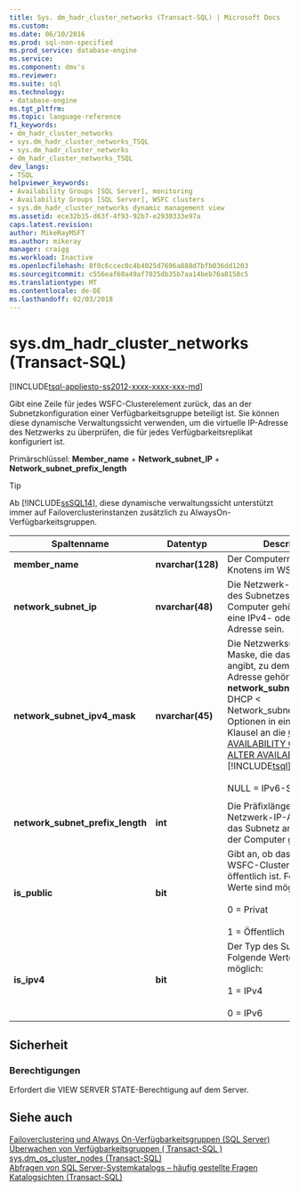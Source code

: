 ```yaml
---
title: Sys. dm_hadr_cluster_networks (Transact-SQL) | Microsoft Docs
ms.custom: 
ms.date: 06/10/2016
ms.prod: sql-non-specified
ms.prod_service: database-engine
ms.service: 
ms.component: dmv's
ms.reviewer: 
ms.suite: sql
ms.technology:
- database-engine
ms.tgt_pltfrm: 
ms.topic: language-reference
f1_keywords:
- dm_hadr_cluster_networks
- sys.dm_hadr_cluster_networks_TSQL
- sys.dm_hadr_cluster_networks
- dm_hadr_cluster_networks_TSQL
dev_langs:
- TSQL
helpviewer_keywords:
- Availability Groups [SQL Server], monitoring
- Availability Groups [SQL Server], WSFC clusters
- sys.dm_hadr_cluster_networks dynamic management view
ms.assetid: ece32b15-d63f-4f93-92b7-e2930333e97a
caps.latest.revision: 
author: MikeRayMSFT
ms.author: mikeray
manager: craigg
ms.workload: Inactive
ms.openlocfilehash: 8f0c6ccec0c4b4025d7696a888d7bfb036dd1203
ms.sourcegitcommit: c556eaf60a49af7025db35b7aa14beb76a8158c5
ms.translationtype: MT
ms.contentlocale: de-DE
ms.lasthandoff: 02/03/2018
---
```

# <a name="sysdmhadrclusternetworks-transact-sql"></a>sys.dm_hadr_cluster_networks (Transact-SQL)
[!INCLUDE[tsql-appliesto-ss2012-xxxx-xxxx-xxx-md](../../includes/tsql-appliesto-ss2012-xxxx-xxxx-xxx-md.md)]

  Gibt eine Zeile für jedes WSFC-Clusterelement zurück, das an der Subnetzkonfiguration einer Verfügbarkeitsgruppe beteiligt ist. Sie können diese dynamische Verwaltungssicht verwenden, um die virtuelle IP-Adresse des Netzwerks zu überprüfen, die für jedes Verfügbarkeitsreplikat konfiguriert ist.  
  
 Primärschlüssel: **Member_name** + **Network_subnet_IP** + **Network_subnet_prefix_length**  
  
 > [!TIP]
 > Ab [!INCLUDE[ssSQL14](../../includes/sssql14-md.md)], diese dynamische verwaltungssicht unterstützt immer auf Failoverclusterinstanzen zusätzlich zu AlwaysOn-Verfügbarkeitsgruppen.  
  
|Spaltenname|Datentyp|Description|  
|-----------------|---------------|-----------------|  
|**member_name**|**nvarchar(128)**|Der Computername eines Knotens im WSFC-Cluster.|  
|**network_subnet_ip**|**nvarchar(48)**|Die Netzwerk-IP-Adresse des Subnetzes, zu der der Computer gehört. Dies kann eine IPv4- oder eine IPv6-Adresse sein.|  
|**network_subnet_ipv4_mask**|**nvarchar(45)**|Die Netzwerksubnetz-Maske, die das Subnetz angibt, zu dem die IP-Adresse gehört. **network_subnet_ipv4_mask** DHCP < Network_subnet_option >-Optionen in einer mit DHCP-Klausel an die [CREATE AVAILABILITY GROUP](../../t-sql/statements/create-availability-group-transact-sql.md) oder [ALTER AVAILABILITY GROUP](../../t-sql/statements/alter-availability-group-transact-sql.md) [!INCLUDE[tsql](../../includes/tsql-md.md)] Anweisung.<br /><br /> NULL = IPv6-Subnetz.|  
||||  
|**network_subnet_prefix_length**|**int**|Die Präfixlänge der Netzwerk-IP-Adresse, die das Subnetz angibt, zu dem der Computer gehört.|  
|**is_public**|**bit**|Gibt an, ob das Netzwerk im WSFC-Cluster privat oder öffentlich ist. Folgende Werte sind möglich:<br /><br /> 0 = Privat<br /><br /> 1 = Öffentlich|  
|**is_ipv4**|**bit**|Der Typ des Subnetzes. Folgende Werte sind möglich:<br /><br /> 1 = IPv4<br /><br /> 0 = IPv6|  
  
## <a name="security"></a>Sicherheit  
  
### <a name="permissions"></a>Berechtigungen  
 Erfordert die VIEW SERVER STATE-Berechtigung auf dem Server.  
  
## <a name="see-also"></a>Siehe auch  
 [Failoverclustering und Always On-Verfügbarkeitsgruppen (SQL Server)](../../database-engine/availability-groups/windows/failover-clustering-and-always-on-availability-groups-sql-server.md)   
 [Überwachen von Verfügbarkeitsgruppen &#40; Transact-SQL &#41;](../../database-engine/availability-groups/windows/monitor-availability-groups-transact-sql.md)   
 [sys.dm_os_cluster_nodes &#40;Transact-SQL&#41;](../../relational-databases/system-dynamic-management-views/sys-dm-os-cluster-nodes-transact-sql.md)   
 [Abfragen von SQL Server-Systemkatalogs – häufig gestellte Fragen](../../relational-databases/system-catalog-views/querying-the-sql-server-system-catalog-faq.md)   
 [Katalogsichten &#40;Transact-SQL&#41;](../../relational-databases/system-catalog-views/catalog-views-transact-sql.md)  
  
  
